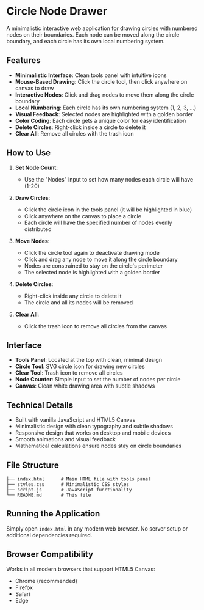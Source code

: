 # Circle Node Drawer

A minimalistic interactive web application for drawing circles with numbered nodes on their boundaries. Each node can be moved along the circle boundary, and each circle has its own local numbering system.

## Features

- **Minimalistic Interface**: Clean tools panel with intuitive icons
- **Mouse-Based Drawing**: Click the circle tool, then click anywhere on canvas to draw
- **Interactive Nodes**: Click and drag nodes to move them along the circle boundary
- **Local Numbering**: Each circle has its own numbering system (1, 2, 3, ...)
- **Visual Feedback**: Selected nodes are highlighted with a golden border
- **Color Coding**: Each circle gets a unique color for easy identification
- **Delete Circles**: Right-click inside a circle to delete it
- **Clear All**: Remove all circles with the trash icon

## How to Use

1. **Set Node Count**:
   - Use the "Nodes" input to set how many nodes each circle will have (1-20)

2. **Draw Circles**:
   - Click the circle icon in the tools panel (it will be highlighted in blue)
   - Click anywhere on the canvas to place a circle
   - Each circle will have the specified number of nodes evenly distributed

3. **Move Nodes**:
   - Click the circle tool again to deactivate drawing mode
   - Click and drag any node to move it along the circle boundary
   - Nodes are constrained to stay on the circle's perimeter
   - The selected node is highlighted with a golden border

4. **Delete Circles**:
   - Right-click inside any circle to delete it
   - The circle and all its nodes will be removed

5. **Clear All**:
   - Click the trash icon to remove all circles from the canvas

## Interface

- **Tools Panel**: Located at the top with clean, minimal design
- **Circle Tool**: SVG circle icon for drawing new circles
- **Clear Tool**: Trash icon to remove all circles
- **Node Counter**: Simple input to set the number of nodes per circle
- **Canvas**: Clean white drawing area with subtle shadows

## Technical Details

- Built with vanilla JavaScript and HTML5 Canvas
- Minimalistic design with clean typography and subtle shadows
- Responsive design that works on desktop and mobile devices
- Smooth animations and visual feedback
- Mathematical calculations ensure nodes stay on circle boundaries

## File Structure

```
├── index.html      # Main HTML file with tools panel
├── styles.css      # Minimalistic CSS styles
├── script.js       # JavaScript functionality
└── README.md       # This file
```

## Running the Application

Simply open `index.html` in any modern web browser. No server setup or additional dependencies required.

## Browser Compatibility

Works in all modern browsers that support HTML5 Canvas:
- Chrome (recommended)
- Firefox
- Safari
- Edge 